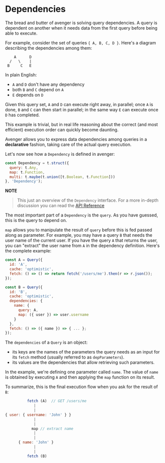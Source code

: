 # Dependencies

The bread and butter of avenger is solving query dependencies.
A query is dependent on another when it needs data from the first query before being able to execute.

For example, consider the set of queries `{ A, B, C, D }`.
Here's a diagram describing the dependencies among them:

```
    A      D
  /   \    |
 B     C   E
```

In plain English:

- `A` and `D` don't have any dependency
- both `B` and `C` depend on `A`  
- `E` depends on `D`

Given this query set, `A` and `D` can execute right away, in parallel; once `A` is done, `B` and `C` can then start in parallel; in the same way `E` can execute once `D` has completed.

This example is trivial, but in real life reasoning about the correct (and most efficient) execution order can quickly become daunting.

Avenger allows you to express data dependencies among queries in a **declarative** fashion, taking care of the actual query execution. 

Let's now see how a `Dependency` is defined in avenger:

```js
const Dependency = t.struct({
  query: t.Any,
  map: t.Function, 
  multi: t.maybe(t.union([t.Boolean, t.Function]))
}, 'Dependency');
```

**NOTE**
> This just an overview of the `Dependency` interface. For a more in-depth discussion you can read the [API Reference](../api/Dependency.html)

The most important part of a `Dependency` is the `query`. As you have guessed, this is the query to depend on.

`map` allows you to manipulate the result of `query` before this is fed passed along as parameter. For example, you may have a query `B` that needs the user name of the current user. If you have the query `A` that returns the user, you can "extract" the user name from `A` in the dependency definition. Here's the complete example:

```js
const A = Query({
  id: 'A',
  cache: 'optimistic',
  fetch: () => () => return fetch('/users/me').then(r => r.json());
});

const B = Query({
  id: 'B',
  cache: 'optimistic',
  dependencies: {
    name: {
      query: A,
      map: ({ user }) => user.username
    }
  },
  fetch: () => ({ name }) => { ... };
});
```

The `dependencies` of a `Query` is an object:

- its keys are the names of the parameters the query needs as an input for its `fetch` method (usually referred to as `depParameters`).
- its values are the dependencies that allow retrieving such parameters.

In the example, we're defining one parameter called `name`. The value of `name` is obtained by executing `A` and then applying the `map` function on its result.

To summarize, this is the final execution flow when you ask for the result of `B`:

```js
          fetch (A)  // GET /users/me
             |
             |
{ user: { username: 'John' } }
             |
             |
            map // extract name
             |
             |
      { name: 'John' }
             |
             |
          fetch (B)
```
